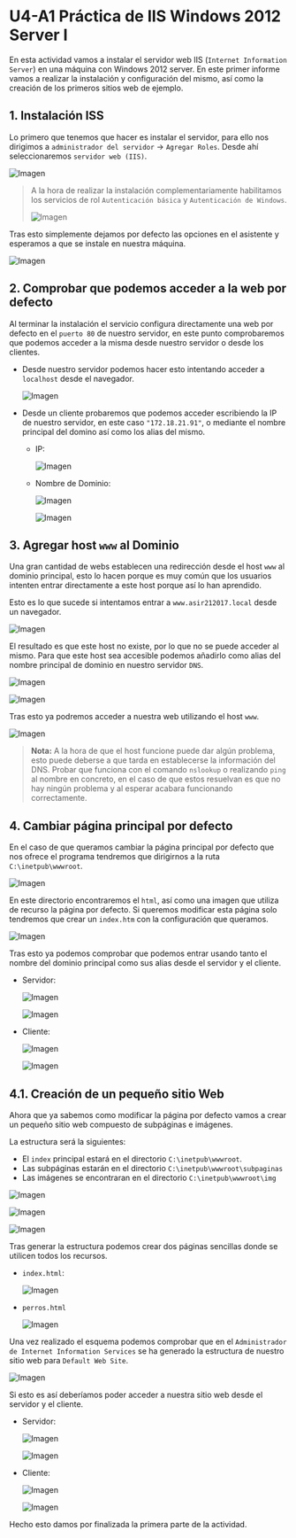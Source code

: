 # U4-A1 Práctica de IIS Windows 2012 Server I

En esta actividad vamos a instalar el servidor web IIS (`Internet Information Server`) en una máquina con Windows 2012 server. En este primer informe vamos a realizar la instalación y configuración del mismo, así como la creación de los primeros sitios web de ejemplo.

## 1. Instalación ISS

Lo primero que tenemos que hacer es instalar el servidor, para ello nos dirigimos a `administrador del servidor` -> `Agregar Roles`. Desde ahí seleccionaremos `servidor web (IIS)`.

![Imagen](./img/01.png)

> A la hora de realizar la instalación complementariamente habilitamos los servicios de rol `Autenticación básica` y `Autenticación de Windows`.
>
>![Imagen](./img/02.png)

Tras esto simplemente dejamos por defecto las opciones en el asistente y esperamos a que se instale en nuestra máquina.

![Imagen](./img/03.png)

## 2. Comprobar que podemos acceder a la web por defecto

Al terminar la instalación el servicio configura directamente una web por defecto en el `puerto 80` de nuestro servidor, en este punto comprobaremos que podemos acceder a la misma desde nuestro servidor o desde los clientes.

- Desde nuestro servidor podemos hacer esto intentando acceder a `localhost` desde el navegador.

  ![Imagen](./img/04.png)

- Desde un cliente probaremos que podemos acceder escribiendo la IP de nuestro servidor, en este caso `"172.18.21.91"`, o mediante el nombre principal del domino así como los alias del mismo.

  - IP:

    ![Imagen](./img/05.png)

  - Nombre de Dominio:

    ![Imagen](./img/07.png)

    ![Imagen](./img/06.png)

## 3. Agregar host `www` al Dominio

Una gran cantidad de webs establecen una redirección desde el host `www` al dominio principal, esto lo hacen porque es muy común que los usuarios intenten entrar directamente a este host porque así lo han aprendido.

Esto es lo que sucede si intentamos entrar a `www.asir212017.local` desde un navegador.

![Imagen](./img/08.png)

El resultado es que este host no existe, por lo que no se puede acceder al mismo. Para que este host sea accesible podemos añadirlo como alias del nombre principal de dominio en nuestro servidor `DNS`.

![Imagen](./img/09.png)

![Imagen](./img/11.png)

Tras esto ya podremos acceder a nuestra web utilizando el host `www`.

![Imagen](./img/12.png)

> **Nota:** A la hora de que el host funcione puede dar algún problema, esto puede deberse a que tarda en establecerse la información del DNS. Probar que funciona con el comando `nslookup` o realizando `ping` al nombre en concreto, en el caso de que estos resuelvan es que no hay ningún problema y al esperar acabara funcionando correctamente.

## 4. Cambiar página principal por defecto

En el caso de que queramos cambiar la página principal por defecto que nos ofrece el programa tendremos que dirigirnos a la ruta `C:\inetpub\wwwroot`.

![Imagen](./img/14.png)

En este directorio encontraremos el `html`, así como una imagen que utiliza de recurso la página por defecto. Si queremos modificar esta página solo tendremos que crear un `index.htm` con la configuración que queramos.

![Imagen](./img/13.png)

Tras esto ya podemos comprobar que podemos entrar usando tanto el nombre del dominio principal como sus alias desde el servidor y el cliente.

- Servidor:

  ![Imagen](./img/15.png)

  ![Imagen](./img/16.png)

- Cliente:

  ![Imagen](./img/17.png)

  ![Imagen](./img/18.png)

## 4.1. Creación de un pequeño sitio Web

Ahora que ya sabemos como modificar la página por defecto vamos a crear un pequeño sitio web compuesto de subpáginas e imágenes.

La estructura será la siguientes:

- El `index` principal estará en el directorio `C:\inetpub\wwwroot`.
- Las subpáginas estarán en el directorio `C:\inetpub\wwwroot\subpaginas`
- Las imágenes se encontraran en el directorio `C:\inetpub\wwwroot\img`

![Imagen](./img/20.png)

![Imagen](./img/21.png)

![Imagen](./img/22.png)

Tras generar la estructura podemos crear dos páginas sencillas donde se utilicen todos los recursos.

- `index.html`:

    ![Imagen](./img/23.png)

- `perros.html`

    ![Imagen](./img/24.png)

Una vez realizado el esquema podemos comprobar que en el `Administrador de Internet Information Services` se ha generado la estructura de nuestro sitio web para `Default Web Site`.

![Imagen](./img/30.png)

Si esto es así deberíamos poder acceder a nuestra sitio web desde el servidor y el cliente.

- Servidor:

    ![Imagen](./img/25.png)

    ![Imagen](./img/26.png)

- Cliente:

    ![Imagen](./img/27.png)

    ![Imagen](./img/28.png)

Hecho esto damos por finalizada la primera parte de la actividad.
